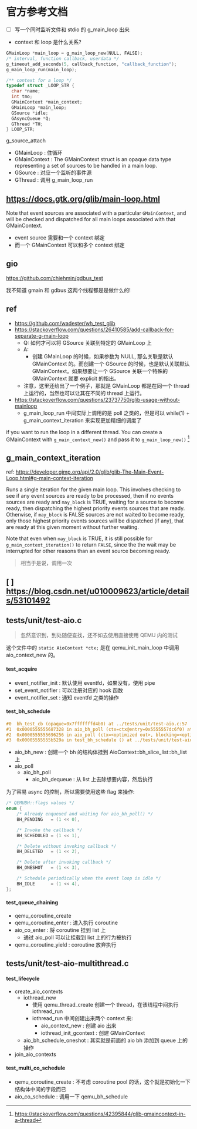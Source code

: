 # 官方参考文档

- [ ] 写一个同时监听文件和 stdio 的 g_main_loop 出来
- context 和 loop 是什么关系?

```c
GMainLoop *main_loop = g_main_loop_new(NULL, FALSE);
/* interval, function callback, userdata */
g_timeout_add_seconds(5, callback_function, "callback_function");
g_main_loop_run(main_loop);
```

```c
/** context for a loop */
typedef struct _LOOP_STR {
  char *name;
  int tmo;
  GMainContext *main_context;
  GMainLoop *main_loop;
  GSource *idle;
  GAsyncQueue *Q;
  GThread *TH;
} LOOP_STR;
```

g_source_attach

- GMainLoop : 住循环
- GMainContext : The GMainContext struct is an opaque data type representing a set of sources to be handled in a main loop.
- GSource : 对应一个监听的事件源
- GThread : 调用 g_main_loop_run

## https://docs.gtk.org/glib/main-loop.html
Note that event sources are associated with a particular `GMainContext`,
and will be checked and dispatched for all main loops associated with that GMainContext.

- event source 需要和一个 context 绑定
- 而一个 GMainContext 可以和多个 context 绑定


## gio
https://github.com/chiehmin/gdbus_test

我不知道 gmain 和 gdbus 这两个线程都是是做什么的!


## ref
- https://github.com/wadester/wh_test_glib
- https://stackoverflow.com/questions/26410585/add-callback-for-separate-g-main-loop
    - Q: 如何才可以将 GSource 关联到特定的 GMainLoop 上
    - A:
      - 创建 GMainLoop 的时候，如果参数为 NULL, 那么关联是默认 GMainContext 的。而创建一个 GSource 的时候，也是默认关联默认 GMainContext。如果想要让一个 GSource 关联一个特殊的 GMainContext 就要 explicit 的指出。
    - 注意，这里还给出了一个例子，那就是 GMainLoop 都是在同一个 thread 上运行的，当然也可以让其在不同的 thread 上运行。
- https://stackoverflow.com/questions/23737750/glib-usage-without-mainloop
    - g_main_loop_run 中间实际上调用的是 poll 之类的，但是可以 while(1) + g_main_context_iteration 来实现更加精细的调度了

if you want to run the loop in a different thread. You can create a GMainContext with `g_main_context_new()` and pass it to `g_main_loop_new()` [^1]

## g_main_context_iteration
ref: https://developer.gimp.org/api/2.0/glib/glib-The-Main-Event-Loop.html#g-main-context-iteration

Runs a single iteration for the given main loop. This involves checking to see if any event sources are ready to be processed, then if no events sources are ready and `may_block` is TRUE, waiting for a source to become ready, then dispatching the highest priority events sources that are ready. Otherwise, if `may_block` is FALSE sources are not waited to become ready, only those highest priority events sources will be dispatched (if any), that are ready at this given moment without further waiting.

Note that even when `may_block` is TRUE, it is still possible for `g_main_context_iteration()` to return `FALSE`, since the the wait may be interrupted for other reasons than an event source becoming ready.

> 相当于是说，调用一次

## [ ] https://blog.csdn.net/u010009623/article/details/53101492


## tests/unit/test-aio.c
> 忽然意识到，到处随便查找，还不如去使用直接使用 QEMU 内的测试

这个文件中的 `static AioContext *ctx;` 是在 qemu_init_main_loop 中调用 aio_context_new 的。

#### test_acquire
- event_notifier_init : 默认使用 eventfd，如果没有，使用 pipe
- set_event_notifier : 可以注册对应的 hook 函数
- event_notifier_set : 通知 eventfd 之类的操作

#### test_bh_schedule
```c
#0  bh_test_cb (opaque=0x7fffffffd4b0) at ../tests/unit/test-aio.c:57
#1  0x0000555555687328 in aio_bh_poll (ctx=ctx@entry=0x5555557dc6f0) at ../util/async.c:169
#2  0x0000555555696256 in aio_poll (ctx=<optimized out>, blocking=<optimized out>) at ../util/aio-posix.c:659
#3  0x00005555555b529a in test_bh_schedule () at ../tests/unit/test-aio.c:181
```
- aio_bh_new : 创建一个 bh 的结构体挂到 AioContext::bh_slice_list::bh_list 上
- aio_poll
  - aio_bh_poll
    - aio_bh_dequeue : 从 list 上去除想要内容，然后执行

为了容易 async 的控制，所以需要使用这些 flag 来操作:
```c
/* QEMUBH::flags values */
enum {
    /* Already enqueued and waiting for aio_bh_poll() */
    BH_PENDING   = (1 << 0),

    /* Invoke the callback */
    BH_SCHEDULED = (1 << 1),

    /* Delete without invoking callback */
    BH_DELETED   = (1 << 2),

    /* Delete after invoking callback */
    BH_ONESHOT   = (1 << 3),

    /* Schedule periodically when the event loop is idle */
    BH_IDLE      = (1 << 4),
};
```

#### test_queue_chaining
- qemu_coroutine_create
- qemu_coroutine_enter : 进入执行 coroutine
- aio_co_enter : 将 coroutine 挂到 list 上
    - 通过 aio_poll 可以让挂载到 list 上的行为被执行
- qemu_coroutine_yield : coroutine 放弃执行

## tests/unit/test-aio-multithread.c

#### test_lifecycle
- create_aio_contexts
    - iothread_new
      - 使用 qemu_thread_create 创建一个 thread，在该线程中间执行 iothread_run
      - iothread_run 中间创建出来两个 context 来:
          - aio_context_new : 创建 aio 出来
          - iothread_init_gcontext : 创建 GMainContext
    - aio_bh_schedule_oneshot : 其实就是前面的 aio bh 添加到 queue 上的操作
- join_aio_contexts

#### test_multi_co_schedule
- qemu_coroutine_create : 不考虑 coroutine pool 的话，这个就是初始化一下结构体中间的字段而已
- aio_co_schedule : 调用一下 qemu_bh_schedule

[^1]: https://stackoverflow.com/questions/42395844/glib-gmaincontext-in-a-thread
